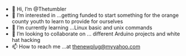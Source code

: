 - 👋 Hi, I’m @Thetumbler
- 👀 I’m interested in ...getting funded to start something for the orange county youth to learn to provide for ourselves 
- 🌱 I’m currently learning ...Linux basic and unix commands
- 💞️ I’m looking to collaborate on ... different Arduino projects and white hat hacking 
- 📫 How to reach me ...at thenewplug@myyahoo.com

<!---
Thetumbler/Thetumbler is a ✨ special ✨ repository because its `README.md` (this file) appears on your GitHub profile.
You can click the Preview link to take a look at your changes.
--->
